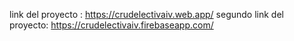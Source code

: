 link del proyecto :
https://crudelectivaiv.web.app/
segundo link del proyecto:
https://crudelectivaiv.firebaseapp.com/
